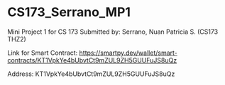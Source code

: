 # CS173_Serrano_MP1
Mini Project 1 for CS 173
Submitted by: Serrano, Nuan Patricia S. (CS173 THZ2)

Link for Smart Contract:
https://smartpy.dev/wallet/smart-contracts/KT1VpkYe4bUbvtCt9mZUL9ZH5GUUFuJS8uQz

Address: KT1VpkYe4bUbvtCt9mZUL9ZH5GUUFuJS8uQz

